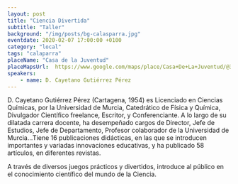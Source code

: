```yaml
---
layout: post
title: "Ciencia Divertida"
subtitle: "Taller"
background: "/img/posts/bg-calasparra.jpg"
eventdate: 2020-02-07 17:00:00 +0100
category: "local"
tags: "calaparra"
placeName: "Casa de la Juventud"
placeMapsUrl:  https://www.google.com/maps/place/Casa+De+La+Juventud/@38.2322864,-1.6985095,15z/data=!4m5!3m4!1s0x0:0xd3996740e267d129!8m2!3d38.2322864!4d-1.6985095
speakers:
    - name: D. Cayetano Gutiérrez Pérez
---
```

D. Cayetano Gutiérrez Pérez (Cartagena, 1954) es Licenciado en Ciencias Químicas, por la Universidad de Murcia, Catedrático de Física y Química, Divulgador Científico freelance, Escritor, y Conferenciante. A lo largo de su dilatada carrera docente, ha desempeñado cargos de Director, Jefe de Estudios, Jefe de Departamento, Profesor colaborador de la Universidad de Murcia…Tiene 16 publicaciones didácticas, en las que se introducen importantes y variadas innovaciones educativas, y ha publicado 58 artículos, en diferentes revistas.

A través de diversos juegos prácticos y divertidos, introduce al público en el conocimiento científico del mundo de la Ciencia.
